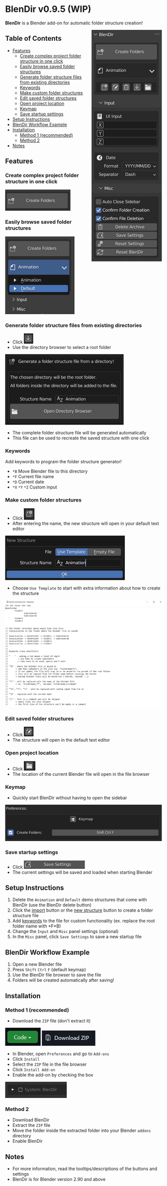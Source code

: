 # BlenDir v0.9.5 (WIP) <!-- omit in toc -->

**BlenDir** is a Blender add-on for automatic folder structure creation!

<img align="right" src="docs/blendir.PNG">

## Table of Contents <!-- omit in toc -->

- [Features](#features)
  - [Create complex project folder structure in one click](#create-complex-project-folder-structure-in-one-click)
  - [Easily browse saved folder structures](#easily-browse-saved-folder-structures)
  - [Generate folder structure files from existing directories](#generate-folder-structure-files-from-existing-directories)
  - [Keywords](#keywords)
  - [Make custom folder structures](#make-custom-folder-structures)
  - [Edit saved folder structures](#edit-saved-folder-structures)
  - [Open project location](#open-project-location)
  - [Keymap](#keymap)
  - [Save startup settings](#save-startup-settings)
- [Setup Instructions](#setup-instructions)
- [BlenDir Workflow Example](#blendir-workflow-example)
- [Installation](#installation)
  - [Method 1 (recommended)](#method-1-recommended)
  - [Method 2](#method-2)
- [Notes](#notes)

## Features

### Create complex project folder structure in one click

![Create Folders](docs/create_folders.PNG)

### Easily browse saved folder structures

![Browse](docs/browse.PNG)

### Generate folder structure files from existing directories

- Click ![Import Structure](docs/import.PNG)
- Use the directory browser to select a root folder

![Directory Browser](docs/directory_browser.PNG)

- The complete folder structure file will be generated automatically
- This file can be used to recreate the saved structure with one click

### Keywords

Add keywords to program the folder structure generator!

- `*B` Move Blender file to this directory
- `*F` Current file name
- `*D` Current date
- `*X` `*Y` `*Z` Custom input

### Make custom folder structures

- Click ![New Structure](docs/new_structure.PNG)
- After entering the name, the new structure will open in your default text editor

![New Popup](docs/new_popup.PNG)

- Choose `Use Template` to start with extra information about how to create the structure

![Template](docs/template.PNG)

### Edit saved folder structures

- Click ![Edit](docs/edit.PNG)
- The structure will open in the default text editor

### Open project location

- Click ![Open](docs/open.PNG)
- The location of the current Blender file will open in the file browser

### Keymap

- Quickly start BlenDir without having to open the sidebar

![Open](docs/keymap.PNG)

### Save startup settings

- Click ![Save Settings](docs/save_settings.PNG)
- The current settings will be saved and loaded when starting Blender

## Setup Instructions

1. Delete the `Animation` and `Default` demo structures that come with BlenDir (use the BlenDir delete button)
2. Click the [import](#generate-folder-structure-files-from-existing-directories) button or the [new structure](#generate-folder-structure-files-from-existing-directories) button to create a folder structure file
3. Add [keywords](#keywords) to the file for custom functionality (ex. replace the root folder name with *F\*B)
4. Change the `Input` and `Misc` panel settings (optional)
5. In the `Misc` panel, click `Save Settings` to save a new startup file

## BlenDir Workflow Example

1. Open a new Blender file
2. Press `Shift` `Ctrl` `F` (default keymap)
3. Use the BlenDir file browser to save the file
4. Folders will be created automatically after saving!

## Installation

### Method 1 (recommended)

- Download the `ZIP` file (don't extract it)

![Download](docs/download.PNG) ![ZIP](docs/zip.PNG)

- In Blender, open `Preferences` and go to `Add-ons`
- Click `Install`
- Select the `ZIP` file in the file browser
- Click `Install Add-on`
- Enable the add-on by checking the box

![Enable](docs/enable.PNG)

### Method 2

- Download BlenDir
- Extract the `ZIP` file
- Move the folder inside the extracted folder into your Blender `addons` directory
- Enable BlenDir

## Notes

- For more information, read the tooltips/descriptions of the buttons and settings
- BlenDir is for Blender version 2.90 and above
